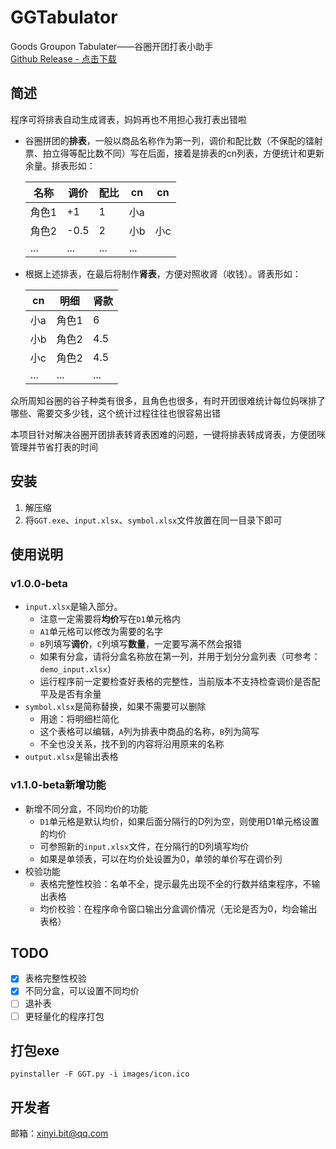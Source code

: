 # GGTabulator
Goods Groupon Tabulater——谷圈开团打表小助手  
[Github Release - 点击下载](
https://github.com/Banny-D/GGTabulator/releases/download/Latest/GGT_beta.zip)

## 简述

程序可将排表自动生成肾表，妈妈再也不用担心我打表出错啦  

- 谷圈拼团的**排表**，一般以商品名称作为第一列，调价和配比数（不保配的镭射票、拍立得等配比数不同）写在后面，接着是排表的cn列表，方便统计和更新余量。排表形如：

    |名称|调价|配比|cn|cn|
    |----|----|---|--|--|
    |角色1|+1|1|小a|
    |角色2|-0.5|2|小b|小c
    |...|...|...|...|

- 根据上述排表，在最后将制作**肾表**，方便对照收肾（收钱）。肾表形如：

    |cn|明细|肾款|
    |----|----|---
    |小a|角色1|6
    |小b|角色2|4.5
    |小c|角色2|4.5
    |...|...|...

众所周知谷圈的谷子种类有很多，且角色也很多，有时开团很难统计每位妈咪排了哪些、需要交多少钱，这个统计过程往往也很容易出错

本项目针对解决谷圈开团排表转肾表困难的问题，一键将排表转成肾表，方便团咪管理并节省打表的时间

## 安装
1. 解压缩
2. 将`GGT.exe`、`input.xlsx`、`symbol.xlsx`文件放置在同一目录下即可

## 使用说明
### v1.0.0-beta
- `input.xlsx`是输入部分。
    - 注意一定需要将**均价**写在`D1`单元格内
    - `A1`单元格可以修改为需要的名字
    - `B`列填写**调价**，`C`列填写**数量**，一定要写满不然会报错
    - 如果有分盒，请将分盒名称放在第一列，并用于划分分盒列表（可参考：`demo_input.xlsx`）
    - 运行程序前一定要检查好表格的完整性，当前版本不支持检查调价是否配平及是否有余量
- `symbol.xlsx`是简称替换，如果不需要可以删除
    - 用途：将明细栏简化
    - 这个表格可以编辑，`A`列为排表中商品的名称，`B`列为简写
    - 不全也没关系，找不到的内容将沿用原来的名称
- `output.xlsx`是输出表格
### v1.1.0-beta新增功能
- 新增不同分盒，不同均价的功能
    - `D1`单元格是默认均价，如果后面分隔行的D列为空，则使用D1单元格设置的均价
    - 可参照新的`input.xlsx`文件，在分隔行的D列填写均价
    - 如果是单领表，可以在均价处设置为0，单领的单价写在调价列
- 校验功能
    - 表格完整性校验：名单不全，提示最先出现不全的行数并结束程序，不输出表格
    - 均价校验：在程序命令窗口输出分盒调价情况（无论是否为0，均会输出表格）

## TODO
- [x] 表格完整性校验
- [x] 不同分盒，可以设置不同均价
- [ ] 退补表
- [ ] 更轻量化的程序打包

## 打包exe
`pyinstaller -F GGT.py -i images/icon.ico`

## 开发者
邮箱：<xinyi.bit@qq.com>

